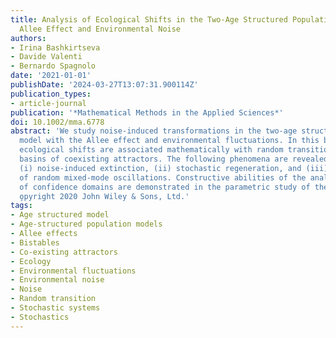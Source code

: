 ```yaml
---
title: Analysis of Ecological Shifts in the Two-Age Structured Population Model with
  Allee Effect and Environmental Noise
authors:
- Irina Bashkirtseva
- Davide Valenti
- Bernardo Spagnolo
date: '2021-01-01'
publishDate: '2024-03-27T13:07:31.900114Z'
publication_types:
- article-journal
publication: '*Mathematical Methods in the Applied Sciences*'
doi: 10.1002/mma.6778
abstract: 'We study noise-induced transformations in the two-age structured population
  model with the Allee effect and environmental fluctuations. In this bistable model,
  ecological shifts are associated mathematically with random transitions between
  basins of coexisting attractors. The following phenomena are revealed and studied:
  (i) noise-induced extinction, (ii) stochastic regeneration, and (iii) excitement
  of random mixed-mode oscillations. Constructive abilities of the analytical method
  of confidence domains are demonstrated in the parametric study of these phenomena.
  o̧pyright 2020 John Wiley & Sons, Ltd.'
tags:
- Age structured model
- Age-structured population models
- Allee effects
- Bistables
- Co-existing attractors
- Ecology
- Environmental fluctuations
- Environmental noise
- Noise
- Random transition
- Stochastic systems
- Stochastics
---
```

